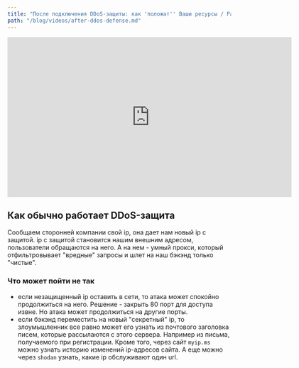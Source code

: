 ```yaml
---
title: "После подключения DDoS-защиты: как 'положат'' Ваши ресурсы / Рамиль Хантимиров (StormWall)"
path: "/blog/videos/after-ddos-defense.md"
---
```


<iframe width="640" height="360" src="https://www.youtube.com/embed/iklmmxuwVrg" frameborder="0" allow="autoplay; encrypted-media" allowfullscreen></iframe>

## Как обычно работает DDoS-защита

Сообщаем сторонней компании свой ip, она дает нам новый ip с защитой. ip с защитой становится нашим внешним адресом, пользователи обращаются на него. А на нем - умный прокси, который отфильтровывает "вредные" запросы и шлет на наш бэкэнд только "чистые".

### Что может пойти не так

- если незащищенный ip оставить в сети, то атака может спокойно продолжиться на него. Решение - закрыть 80 порт для доступа извне. Но атака может продолжиться на другие порты.
- если бэкэнд переместить на новый "секретный" ip, то злоумышленник все равно может его узнать из почтового заголовка писем, которые рассылаются с этого сервера. Например из письма, получаемого при регистрации. Кроме того, через сайт `myip.ms` можно узнать историю изменений ip-адресов сайта. А еще можно через `shodan` узнать, какие ip обслуживают один url.